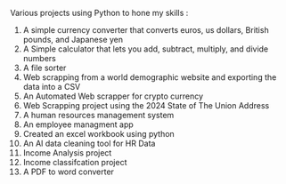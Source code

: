 Various projects using Python to hone my skills :

1. A simple currency converter that converts euros, us dollars, British pounds, and Japanese yen
2. A Simple calculator that lets you add, subtract, multiply, and divide numbers
3. A file sorter
4. Web scrapping from a world demographic website and exporting the data into a CSV
5. An Automated Web scrapper for crypto currency
6. Web Scrapping project using the 2024 State of The Union Address
7. A human resources management system
8. An employee managment app
9. Created an excel workbook using python
10. An AI data cleaning tool for HR Data
11. Income Analysis project
12. Income classifcation project
13. A PDF to word converter

